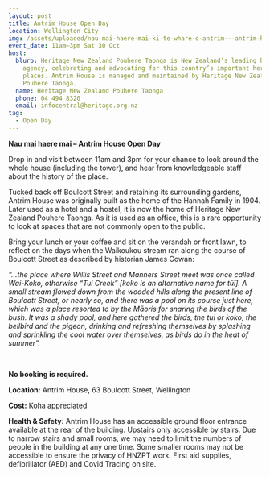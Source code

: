 ```yaml
---
layout: post
title: Antrim House Open Day
location: Wellington City
img: /assets/uploaded/nau-mai-haere-mai-ki-te-whare-o-antrim-–-antrim-house-open-day-whw21.png
event_date: 11am–3pm Sat 30 Oct
host:
  blurb: Heritage New Zealand Pouhere Taonga is New Zealand’s leading heritage
    agency, celebrating and advocating for this country’s important heritage
    places. Antrim House is managed and maintained by Heritage New Zealand
    Pouhere Taonga.
  name: Heritage New Zealand Pouhere Taonga
  phone: 04 494 8320
  email: infocentral@heritage.org.nz
tag:
  - Open Day
---
```

**Nau mai haere mai – Antrim House Open Day** 

Drop in and visit between 11am and 3pm for your chance to look around the whole house (including the tower), and hear from knowledgeable staff about the history of the place. 

Tucked back off Boulcott Street and retaining its surrounding gardens, Antrim House was originally built as the home of the Hannah Family in 1904. Later used as a hotel and a hostel, it is now the home of Heritage New Zealand Pouhere Taonga. As it is used as an office, this is a rare opportunity to look at spaces that are not commonly open to the public. 

Bring your lunch or your coffee and sit on the verandah or front lawn, to reflect on the days when the Waikoukou stream ran along the course of Boulcott Street as described by historian James Cowan: 

*“…the place where Willis Street and Manners Street meet was once called Wai-Koko, otherwise “Tui Creek” \[koko is an alternative name for tūī]. A small stream flowed down from the wooded hills along the present line of Boulcott Street, or nearly so, and there was a pool on its course just here, which was a place resorted to by the Māoris for snaring the birds of the bush. It was a shady pool, and here gathered the birds, the tui or koko, the bellbird and the pigeon, drinking and refreshing themselves by splashing and sprinkling the cool water over themselves, as birds do in the heat of summer”.*

<br>

**No booking is required.** 

**Location:** Antrim House, 63 Boulcott Street, Wellington

**Cost:** Koha appreciated

**Health & Safety:** Antrim House has an accessible ground floor entrance available at the rear of the building. Upstairs only accessible by stairs. Due to narrow stairs and small rooms, we may need to limit the numbers of people in the building at any one time. Some smaller rooms may not be accessible to ensure the privacy of HNZPT work. First aid supplies, defibrillator (AED) and Covid Tracing on site.